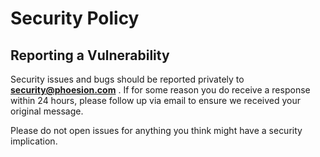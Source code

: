# Security Policy

## Reporting a Vulnerability

Security issues and bugs should be reported privately to **security@phoesion.com** .
If for some reason you do receive a response within 24 hours, please follow up via email to ensure we received your
original message.

Please do not open issues for anything you think might have a security implication.